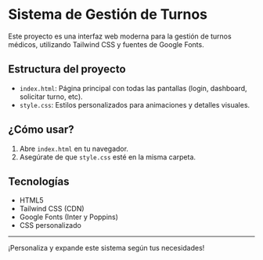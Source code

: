 # Sistema de Gestión de Turnos

Este proyecto es una interfaz web moderna para la gestión de turnos médicos, utilizando Tailwind CSS y fuentes de Google Fonts.

## Estructura del proyecto

- `index.html`: Página principal con todas las pantallas (login, dashboard, solicitar turno, etc).
- `style.css`: Estilos personalizados para animaciones y detalles visuales.

## ¿Cómo usar?

1. Abre `index.html` en tu navegador.
2. Asegúrate de que `style.css` esté en la misma carpeta.

## Tecnologías
- HTML5
- Tailwind CSS (CDN)
- Google Fonts (Inter y Poppins)
- CSS personalizado

---

¡Personaliza y expande este sistema según tus necesidades!
